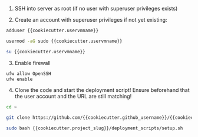1. SSH into server as root (if no user with superuser privileges exists)

2. Create an account with superuser privileges if not yet existing:
```bash
adduser {{cookiecutter.uservmname}}

usermod -aG sudo {{cookiecutter.uservmname}}

su {{cookiecutter.uservmname}}
```

3. Enable firewall
```bash
ufw allow OpenSSH
ufw enable
```

4. Clone the code and start the deployment script! Ensure beforehand that the user account and the URL are still matching!
```bash
cd ~

git clone https://github.com/{{cookiecutter.github_username}}/{{cookiecutter.project_slug}}
```
```bash
sudo bash {{cookiecutter.project_slug}}/deployment_scripts/setup.sh
```
